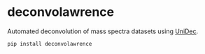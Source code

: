 # deconvolawrence
Automated deconvolution of mass spectra datasets using [UniDec](https://github.com/michaelmarty/UniDec).

`pip install deconvolawrence`
